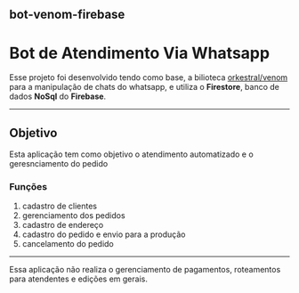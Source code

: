 ## bot-venom-firebase

# Bot de Atendimento Via Whatsapp

Esse projeto foi desenvolvido tendo como base, a bilioteca [orkestral/venom](https://github.com/orkestral/venom) para a manipulação de chats do whatsapp, e utiliza o **Firestore**, banco de dados **NoSql** do **Firebase**.

<hr>

## Objetivo
Esta aplicação tem como objetivo o atendimento automatizado e o geresnciamento do pedido

### Funções
1. cadastro de clientes
2. gerenciamento dos pedidos
3. cadastro de endereço
4. cadastro do pedido e envio para a produção
5. cancelamento do pedido
<hr>

Essa aplicação não realiza o gerenciamento de pagamentos, roteamentos para atendentes e edições em gerais.